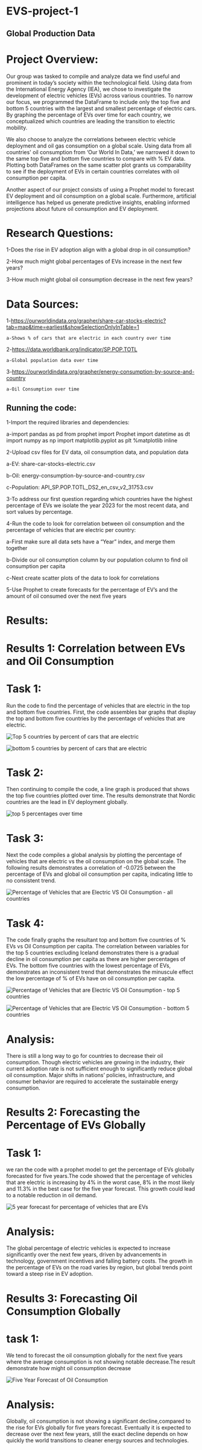 # EVS-project-1
## Global Production Data
# Project Overview:
Our group was tasked to compile and analyze data we find useful and prominent in today’s society within the technological field. Using data from the International Energy Agency (IEA), we chose to investigate the development of electric vehicles (EVs) across various countries. To narrow our focus, we programmed the DataFrame to include only the top five and bottom 5 countries with the largest and smallest percentage of electric cars. By graphing the percentage of EVs over time for each country, we conceptualized which countries are leading the transition to electric mobility.

We also choose to analyze the correlations between electric vehicle deployment and oil gas consumption on a global scale. Using data from all countries' oil consumption from ‘Our World In Data,’ we narrowed it down to the same top five and bottom five countries to compare with % EV data. Plotting both DataFrames on the same scatter plot grants us comparability to see if the deployment of EVs in certain countries correlates with oil consumption per capita.

Another aspect of our project consists of using a Prophet model to forecast EV deployment and oil consumption on a global scale. Furthermore, artificial intelligence has helped us generate predictive insights, enabling informed projections about future oil consumption and EV deployment. 


# Research Questions:

1-Does the rise in EV adoption align with a global drop in oil consumption?

2-How much might global percentages of EVs increase in the next few years?

3-How much might global oil consumption decrease in the next few years?

# Data Sources: 
1-https://ourworldindata.org/grapher/share-car-stocks-electric?tab=map&time=earliest&showSelectionOnlyInTable=1

    a-Shows % of cars that are electric in each country over time

2-https://data.worldbank.org/indicator/SP.POP.TOTL

    a-Global population data over time

3-https://ourworldindata.org/grapher/energy-consumption-by-source-and-country

    a-Oil Consumption over time

## Running the code: 
1-Import the required libraries and dependencies:

a-import pandas as pd
  from prophet import Prophet
  import datetime as dt
  import numpy as np
  import matplotlib.pyplot as plt
  %matplotlib inline

2-Upload csv files for EV data, oil consumption data, and population data

  a-EV: share-car-stocks-electric.csv

  b-Oil: energy-consumption-by-source-and-country.csv
  
  c-Population: API_SP.POP.TOTL_DS2_en_csv_v2_31753.csv

3-To address our first question regarding which countries have the highest percentage of EVs we isolate the year 2023 for the most recent data, and sort values by percentage.

4-Run the code to look for correlation between oil consumption and the percentage of vehicles that are electric per country:

  a-First make sure all data sets have a “Year” index, and merge them together
  
  b-Divide our oil consumption column by our population column to find oil consumption per capita
  
  c-Next create scatter plots of the data to look for correlations 

5-Use Prophet to create forecasts for the percentage of EV’s and the amount of oil consumed over the next five years

# Results:

# Results 1: Correlation between EVs and Oil Consumption

# Task 1: 
Run the code to find the percentage of vehicles that are electric in the top and bottom five countries. First, the code assembles bar graphs that display the top and bottom five countries by the percentage of vehicles that are electric. 

![Top 5 countries by percent of cars that are electric](https://github.com/user-attachments/assets/911925cd-e518-4cda-ab08-7588d07ee801)

![bottom 5 countries by percent of cars that are electric](https://github.com/user-attachments/assets/a2f12172-b191-4576-9e78-51e9b253eff3)

# Task 2:
Then continuing to compile the code, a line graph is produced that shows the top five countries plotted over time. The results demonstrate that Nordic countries are the lead in EV deployment globally. 

![top 5 percentages over time](https://github.com/user-attachments/assets/ff997ff7-4737-412a-aa5b-8a1d275e5061)

# Task 3:
Next the code compiles a global analysis by plotting the percentage of vehicles that are electric vs the oil consumption on the global scale. The following results demonstrates a correlation of -0.0725 between the percentage of EVs and global oil consumption per capita, indicating little to no consistent trend.

![Percentage of Vehicles that are Electric VS Oil Consumption - all countries](https://github.com/user-attachments/assets/8e726436-8dd0-45a7-b194-1a8ec8b86312)

# Task 4:
The code finally graphs the resultant top and bottom five countries of % EVs vs Oil Consumption per capita. The correlation between variables for the top 5 countries excluding Iceland demonstrates there is a gradual decline in oil consumption per capita as there are higher percentages of EVs. The bottom five countries with the lowest percentage of EVs, demonstrates an inconsistent trend that demonstrates the minuscule effect the low percentage of % of EVs have on oil consumption per capita.

![Percentage of Vehicles that are Electric VS Oil Consumption - top 5 countries](https://github.com/user-attachments/assets/33347240-3533-43c3-98c0-2535a4f1c954)

![Percentage of Vehicles that are Electric VS Oil Consumption - bottom 5 countries](https://github.com/user-attachments/assets/79dacf0c-c3d0-4652-838e-0efc9cc62ea5)

# Analysis: 
There is still a long way to go for countries to decrease their oil consumption. Though electric vehicles are growing in the industry, their current adoption rate is not sufficient enough to significantly reduce global oil consumption. Major shifts in nations’ policies, infrastructure, and consumer behavior are required to accelerate the sustainable energy consumption. 


# Results 2: Forecasting the Percentage of EVs Globally

# Task 1: 

we ran the code with a prophet model to get the percentage of EVs globally forecasted for five years.The code showed that the percentage of vehicles that are electric is increasing by 4% in the worst case, 8% in the most likely and 11.3% in the best case for the five year forecast.
This growth could lead to a notable reduction in oil demand.


![5 year forecast for percentage of vehicles that are EVs](https://github.com/user-attachments/assets/a9ce4726-35ef-4084-874c-3a453ec86932)

# Analysis:
The global percentage of electric vehicles is expected to increase significantly over the next few years, driven by advancements in technology, government incentives and falling battery costs. The growth in the percentage of EVs on the road varies by region, but global trends point toward a steep rise in EV adoption.


# Results 3: Forecasting Oil Consumption Globally
# task 1:

We tend to forecast the oil consumption globally for the next five years where the average consumption is not showing notable decrease.The result demonstrate how might oil consumption decrease

![Five Year Forecast of Oil Consumption](https://github.com/user-attachments/assets/a41ff8c8-f2af-4dff-a1e5-915427e4e4ea)


# Analysis:
 
 Globally,  oil consumption is not showing a significant decline,compared to the rise for EVs globally for five years forecast. Eventually it is expected to decrease over the next few years, still the exact decline depends on how quickly the world transitions to cleaner energy sources and technologies.








